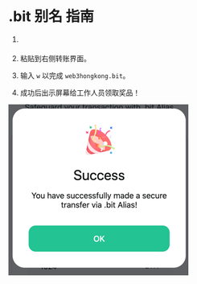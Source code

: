 # .bit 别名 指南

1. <CopyAddressZh></CopyAddressZh>

2. 粘贴到右侧转账界面。
3. 输入 `w` 以完成 `web3hongkong.bit`。
4. 成功后出示屏幕给工作人员领取奖品！


![](./image-alias-success.png)